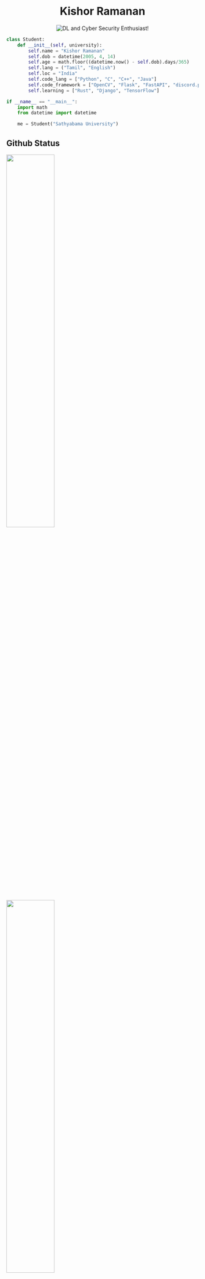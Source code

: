 <h1 align="center">Kishor Ramanan</h1>
<p align="center">
  <img src="https://readme-typing-svg.demolab.com/?color=1F60ED&center=true&vCenter=true&lines=Sathyabama+University+Student;AI-ML+Developer;DL+and+Cyber+Security+Enthusiast;Learning+New+Things+Everyday!" alt="DL and Cyber Security Enthusiast!" alt="DL and Cyber Security Enthusiast!" />
</p>

```python
class Student:
    def __init__(self, university):
        self.name = "Kishor Ramanan"
        self.dob = datetime(2005, 4, 14)
        self.age = math.floor((datetime.now() - self.dob).days/365)
        self.lang = ("Tamil", "English")
        self.loc = "India"
        self.code_lang = ["Python", "C", "C++", "Java"]
        self.code_framework = ["OpenCV", "Flask", "FastAPI", "discord.py"]
        self.learning = ["Rust", "Django", "TensorFlow"]

if __name__ == "__main__":
    import math
    from datetime import datetime

    me = Student("Sathyabama University")
```
## Github Status
<div>
<img width="50%" src="https://github-readme-stats.vercel.app/api?username=kishor1445&theme=radical&title_color=ff3068?">
<img width="50%" src="http://github-readme-streak-stats.herokuapp.com/?user=kishor1445&theme=radical&date_format=M%20j%5B%2C%20Y%5D&ring=ff3068&fire=ff3068&sideNums=ff3068">
</div>
